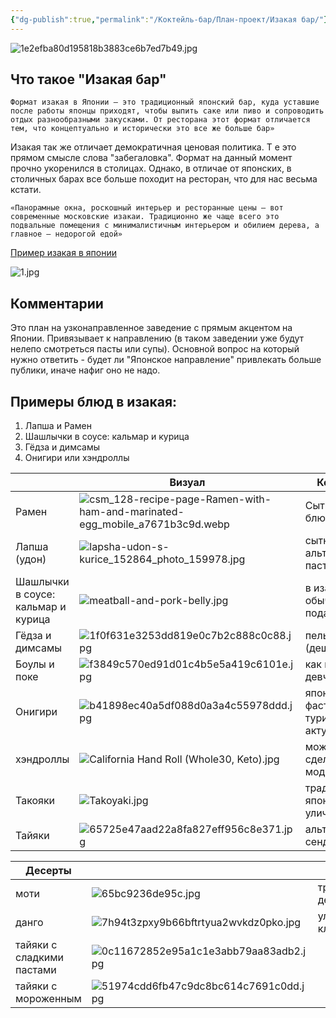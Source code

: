 ```yaml
---
{"dg-publish":true,"permalink":"/Коктейль-бар/План-проект/Изакая бар/"}
---
```



![1e2efba80d195818b3883ce6b7ed7b49.jpg](/img/user/Inbox/1e2efba80d195818b3883ce6b7ed7b49.jpg)

## Что такое "Изакая бар"

`Формат изакая в Японии — это традиционный японский бар, куда уставшие после работы японцы приходят, чтобы выпить саке или пиво и сопроводить отдых разнообразными закусками. От ресторана этот формат отличается тем, что концептуально и исторически это все же больше бар»`

Изакая  так же отличает демократичная ценовая политика. Т е это прямом смысле слова "забегаловка".
Формат на данный момент прочно укоренился в столицах. Однако, в отличае от японских, в столичных барах все больше походит на ресторан, что для нас весьма кстати.

`«Панорамные окна, роскошный интерьер и ресторанные цены — вот современные московские изакаи. Традиционно же чаще всего это подвальные помещения с минималистичным интерьером и обилием дерева, а главное — недорогой едой»`

[Пример изакая в японии](https://www.youtube.com/shorts/gYsA2DmeVX0?feature=share)

![1.jpg](/img/user/Inbox/1.jpg)

## Комментарии

Это план на узконаправленное заведение с прямым акцентом на Японии. 
Привязывает к направлению (в таком заведении уже будут нелепо смотреться пасты или супы).
Основной вопрос на который нужно ответить - будет ли "Японское направление" привлекать больше публики, иначе нафиг оно не надо.

## Примеры блюд в изакая: 

1. Лапша и Рамен 
2. Шашлычки в соусе: кальмар и курица 
3. Гёдза и димсамы
4. Онигири или хэндроллы 

|                                    | Визуал                                                                           | Коммент                                  |
| ---------------------------------- | -------------------------------------------------------------------------------- | ---------------------------------------- |
| Рамен                              | ![csm_128-recipe-page-Ramen-with-ham-and-marinated-egg_mobile_a7671b3c9d.webp](/img/user/Inbox/csm_128-recipe-page-Ramen-with-ham-and-marinated-egg_mobile_a7671b3c9d.webp) | Сытное блюдо                             |
| Лапша (удон)                       | ![lapsha-udon-s-kurice_152864_photo_159978.jpg](/img/user/Inbox/lapsha-udon-s-kurice_152864_photo_159978.jpg)                                | сытное / альтернатива пасте              |
| Шашлычки в соусе: кальмар и курица | ![meatball-and-pork-belly.jpg](/img/user/Inbox/meatball-and-pork-belly.jpg)                                                 | в изакая обычно подают                   |
| Гёдза и димсамы                    | ![1f0f631e3253dd819e0c7b2c888c0c88.jpg](/img/user/Inbox/1f0f631e3253dd819e0c7b2c888c0c88.jpg)                                        | пельмешки (дешево)                       |
| Боулы и поке                       | ![f3849c570ed91d01c4b5e5a419c6101e.jpg](/img/user/Inbox/f3849c570ed91d01c4b5e5a419c6101e.jpg)                                        | как пп и для девченок                    |
| Онигири                            | ![b41898ec40a5df088d0a3a4c55978ddd.jpg](/img/user/Inbox/b41898ec40a5df088d0a3a4c55978ddd.jpg)                                        | японский фастфуд (для туристов актуален) |
| хэндроллы                          | ![California Hand Roll (Whole30, Keto).jpg](/img/user/Inbox/California%20Hand%20Roll%20(Whole30,%20Keto).jpg)                                    | можно сделать модно                      |
| Такояки                            | ![Takoyaki.jpg](/img/user/Inbox/Takoyaki.jpg)                                                                | традиционная японская уличная еда        |
| Тайяки                             | ![65725e47aad22a8fa827eff956c8e371.jpg](/img/user/Inbox/65725e47aad22a8fa827eff956c8e371.jpg)                                        | альтернатива сендвичу                    |


| **Десерты**               |                                           |                     |
| ------------------------- | ----------------------------------------- | ------------------- |
| моти                      | ![65bc9236de95c.jpg](/img/user/Inbox/65bc9236de95c.jpg)                    | традиционный десерт |
| данго                     | ![7h94t3zpxy9b66bftrtyua2wvkdz0pko.jpg](/img/user/Inbox/7h94t3zpxy9b66bftrtyua2wvkdz0pko.jpg) | уличная классика    |
| тайяки с сладкими пастами | ![0c11672852e95a1c1e3abb79aa83adb2.jpg](/img/user/Inbox/0c11672852e95a1c1e3abb79aa83adb2.jpg) |                     |
| тайяки с мороженным       | ![51974cdd6fb47c9dc8bc614c7691c0dd.jpg](/img/user/Inbox/51974cdd6fb47c9dc8bc614c7691c0dd.jpg) |                     |

